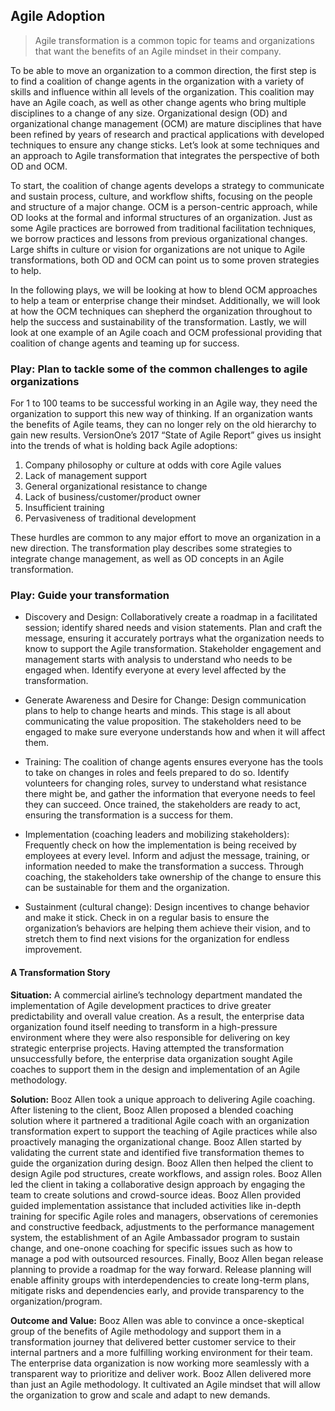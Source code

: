 ﻿## Agile Adoption

> Agile transformation is a common topic for teams and organizations that want the benefits of an Agile mindset in their company.

To be able to move an organization to a common direction, the first step is to find a coalition of change agents in the organization with a variety of skills and influence within all levels of the organization. This coalition may have an Agile coach, as well as other change agents who bring multiple disciplines to a change of any size. Organizational design (OD) and organizational change management (OCM) are mature disciplines that have been refined by years of research and practical applications with developed techniques to ensure any change sticks. Let’s look at some techniques and an approach to Agile transformation that integrates the perspective of both OD and OCM. 

To start, the coalition of change agents develops a strategy to communicate and sustain process, culture, and workflow shifts, focusing on the people and structure of a major change. OCM is a person-centric approach, while OD looks at the formal and informal structures of an organization. Just as some Agile practices are borrowed from traditional facilitation techniques, we borrow practices and lessons from previous organizational changes. Large shifts in culture or vision for organizations are not unique to Agile transformations, both OD and OCM can point us to some proven strategies to help. 

In the following plays, we will be looking at how to blend OCM approaches to help a team or enterprise change their mindset. Additionally, we will look at how the OCM techniques can shepherd the organization throughout to help the success and sustainability of the transformation. Lastly, we will look at one example of an Agile coach and OCM professional providing that coalition of change agents and teaming up for success.

### Play: Plan to tackle some of the common challenges to agile organizations

For 1 to 100 teams to be successful working in an Agile way, they need the organization to support this new way of thinking. If an organization wants the benefits of Agile teams, they can no longer rely on the old hierarchy to gain new results. VersionOne’s 2017 “State of Agile Report” gives us insight into the trends of what is holding back Agile adoptions:

1. Company philosophy or culture at odds with core Agile values
2. Lack of management support
3. General organizational resistance to change
4. Lack of business/customer/product owner
5. Insufficient training
6. Pervasiveness of traditional development

These hurdles are common to any major effort to move an organization in a new direction. The transformation play describes some strategies to integrate change management, as well as OD concepts in an Agile transformation.

### Play: Guide your transformation

+ Discovery and Design: Collaboratively create a roadmap in a facilitated session; identify shared needs and vision statements. Plan and craft the message, ensuring it accurately portrays what the organization needs to know to support the Agile transformation. Stakeholder engagement and management starts with analysis to understand who needs to be engaged when. Identify everyone at every level affected by the transformation.

+ Generate Awareness and Desire for Change: Design communication plans to help to change hearts and minds. This stage is all about communicating the value proposition. The stakeholders need to be engaged to make sure everyone understands how and when it will affect them.

+ Training: The coalition of change agents ensures everyone has the tools to take on changes in roles and feels prepared to do so. Identify volunteers for changing roles, survey to understand what resistance there might be, and gather the information that everyone needs to feel they can succeed. Once trained, the stakeholders are ready to act, ensuring the transformation is a success for them.

+ Implementation (coaching leaders and mobilizing stakeholders): Frequently check on how the implementation is being received by employees at every level. Inform and adjust the message, training, or information needed to make the transformation a success. Through coaching, the stakeholders take ownership of the change to ensure this can be sustainable for them and the organization.

+ Sustainment (cultural change): Design incentives to change behavior and make it stick. Check in on a regular basis to ensure the organization’s behaviors are helping them achieve their vision, and to stretch them to find next visions for the organization for endless improvement.

#### A Transformation Story

**Situation:** A commercial airline’s technology department mandated the implementation of Agile development practices to drive greater predictability and overall value creation. As a result, the enterprise data organization found itself needing to transform in a high-pressure environment where they were also responsible for delivering on key strategic enterprise projects. Having attempted the transformation unsuccessfully before, the enterprise data organization sought Agile coaches to support them in the design and implementation of an Agile methodology.

**Solution:** Booz Allen took a unique approach to delivering Agile coaching. After listening to the client, Booz Allen proposed a blended coaching solution where it partnered a traditional Agile coach with an organization transformation expert to support the teaching of Agile practices while also proactively managing the organizational change. Booz Allen started by validating the current state and identified five transformation themes to guide the organization during design. Booz Allen then helped the client to design Agile pod structures, create workflows, and assign roles. Booz Allen led the client in taking a collaborative design approach by engaging the team to create solutions and crowd-source ideas. Booz Allen provided guided implementation assistance that included activities like in-depth training for specific Agile roles and managers, observations of ceremonies and constructive feedback, adjustments to the performance management system, the establishment of an Agile Ambassador program to sustain change, and one-onone coaching for specific issues such as how to manage a pod with outsourced resources. Finally, Booz Allen began release planning to provide a roadmap for the way forward. Release planning will enable affinity groups with interdependencies to create long-term plans, mitigate risks and dependencies early, and provide transparency to the organization/program.

**Outcome and Value:** Booz Allen was able to convince a once-skeptical group of the benefits of Agile methodology and support them in a transformation journey that delivered better customer service to their internal partners and a more fulfilling working environment for their team. The enterprise data organization is now working more seamlessly with a transparent way to prioritize and deliver work. Booz Allen delivered more than just an Agile methodology. It cultivated an Agile mindset that will allow the organization to grow and scale and adapt to new demands. 
